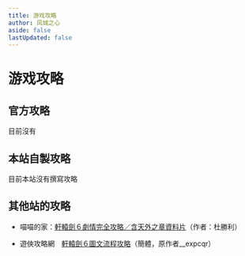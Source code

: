 ```yaml
---
title: 游戏攻略
author: 风城之心  
aside: false
lastUpdated: false
---
```



# 游戏攻略
## 官方攻略

目前沒有

## 本站自製攻略

目前本站沒有撰寫攻略

## 其他站的攻略

* 喵喵的家：[軒轅劍６劇情完全攻略／含天外之章資料片](http://vvv.lionfree.net/pcgametxtshow.php?g_txtbtn=10_swd6.htm)（作者：杜勝利）

* 遊俠攻略網　[軒轅劍６圖文流程攻略](http://gl.ali213.net/html/2014-6/42485.html)（簡體，原作者__expcqr）